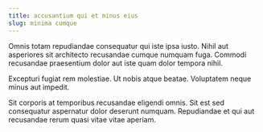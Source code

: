 ```yaml
---
title: accusantium qui et minus eius
slug: minima cumque
---
```


Omnis totam repudiandae consequatur qui iste ipsa iusto. Nihil aut asperiores sit architecto recusandae cumque numquam fuga. Commodi recusandae praesentium dolor aut iste quam dolor tempora nihil.

Excepturi fugiat rem molestiae. Ut nobis atque beatae. Voluptatem neque minus aut impedit.

Sit corporis at temporibus recusandae eligendi omnis. Sit est sed consequatur aspernatur dolor deserunt numquam. Repudiandae et qui aut recusandae rerum quasi vitae vitae aperiam.
